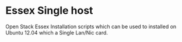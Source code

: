 Essex Single host
=====

Open Stack Essex Installation scripts which can be used to installed on Ubuntu 12.04 which a Single Lan/Nic card.
